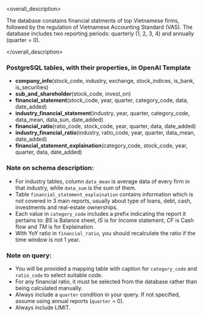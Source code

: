 <overall_description>

The database conatains financial statments of top Vietnamese firms, followed by the regulation of Vietnamese Accounting Standard (VAS). The database includes two reporting periods: quarterly (1, 2, 3, 4) and annually (quarter = 0). 

</overall_description>

### PostgreSQL tables, with their properties, in OpenAI Template

<schema>

- **company_info**(stock_code, industry, exchange, stock_indices, is_bank, is_securities)
- **sub_and_shareholder**(stock_code, invest_on)
- **financial_statement**(stock_code, year, quarter, category_code, data, date_added)
- **industry_financial_statement**(industry, year, quarter, category_code, data_mean, data_sun, date_added)
- **financial_ratio**(ratio_code, stock_code, year, quarter, data, date_added)
- **industry_financial_ratio**(industry, ratio_code, year, quarter, data_mean, date_added)
- **financial_statement_explaination**(category_code, stock_code, year, quarter, data, date_added)

</schema>

### Note on schema description: 
- For industry tables, column `data_mean` is average data of every firm in that industry, while `data_sum` is the sum of them.
- Table `financial_statement_explaination` contains information which is not covered in 3 main reports, usually about type of loans, debt, cash, investments and real-estate ownerships. 
- Each value in `category_code` includes a prefix indicating the report it pertains to: *BS* is Balance sheet, *IS* is for Income statement, *CF* is Cash flow and *TM* is for Explaination. 
- With YoY ratio in `financial_ratio`, you should recalculate the ratio if the time window is not 1 year.

### Note on query:
- You will be provided a mapping table with caption for `category_code` and `ratio_code` to select suitable code.
- For any financial ratio, it must be selected from the database rather than being calculated manually.
- Always include a `quarter` condition in your query. If not specified, assume using annual reports (`quarter` = 0).
- Always include LIMIT.